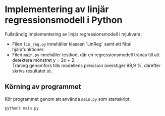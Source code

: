 # Implementering av linjär regressionsmodell i Python

Fullständig implementering av linjär regressionsmodell i mjukvara:
* Filen `lin_reg.py` innehåller klassen `LinReg´ samt ett fåtal hjälpfunktioner.
* Filen `main.py` innehåller testkod, där en regressionsmodell tränas till att detektera mönstret y = 2x + 2.  
Träning genomförs tills modellens precision överstiger 99,9 %, därefter skrivs resultatet ut.

## Körning av programmet

Kör programmet genom att använda `main.py` som startskript:

```bash
python3 main.py
```
